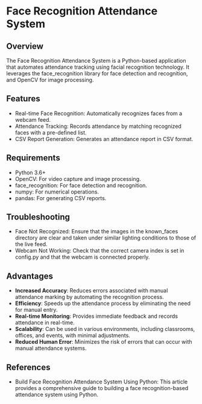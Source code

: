 # Face Recognition Attendance System

## Overview
The Face Recognition Attendance System is a Python-based application that automates attendance tracking using facial recognition technology. It leverages the face_recognition library for face detection and recognition, and OpenCV for image processing.

## Features
- Real-time Face Recognition: Automatically recognizes faces from a webcam feed.
- Attendance Tracking: Records attendance by matching recognized faces with a pre-defined list.
- CSV Report Generation: Generates an attendance report in CSV format.

## Requirements
- Python 3.6+
- OpenCV: For video capture and image processing.
- face_recognition: For face detection and recognition.
- numpy: For numerical operations.
- pandas: For generating CSV reports.

## Troubleshooting
- Face Not Recognized: Ensure that the images in the known_faces directory are clear and taken under similar lighting conditions to those of the live feed.
- Webcam Not Working: Check that the correct camera index is set in config.py and that the webcam is connected properly.

## Advantages
- **Increased Accuracy**: Reduces errors associated with manual attendance marking by automating the recognition process.
- **Efficiency**: Speeds up the attendance process by eliminating the need for manual entry.
- **Real-time Monitoring**: Provides immediate feedback and records attendance in real-time.
- **Scalability**: Can be used in various environments, including classrooms, offices, and events, with minimal adjustments.
- **Reduced Human Error**: Minimizes the risk of errors that can occur with manual attendance systems.

## References
- Build Face Recognition Attendance System Using Python: This article provides a comprehensive guide to building a face recognition-based attendance system using Python.

